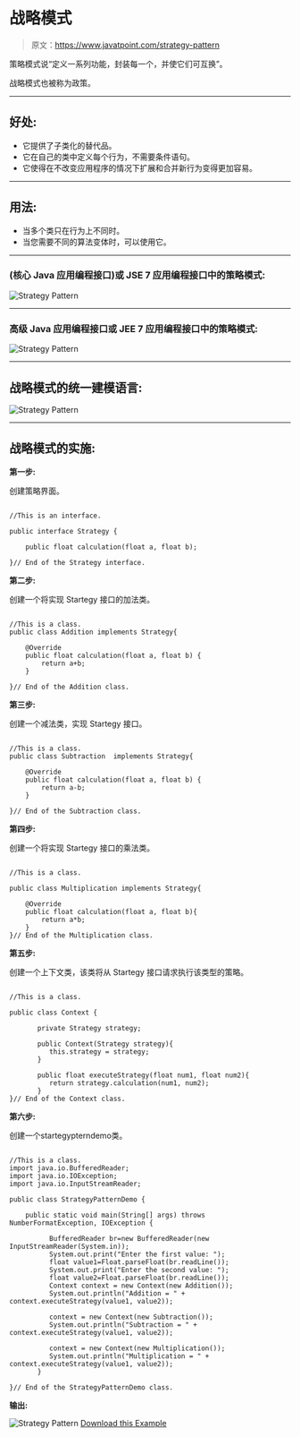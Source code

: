 # 战略模式

> 原文：<https://www.javatpoint.com/strategy-pattern>

策略模式说“定义一系列功能，封装每一个，并使它们可互换”。

战略模式也被称为政策。

* * *

## 好处:

*   它提供了子类化的替代品。
*   它在自己的类中定义每个行为，不需要条件语句。
*   它使得在不改变应用程序的情况下扩展和合并新行为变得更加容易。

* * *

## 用法:

*   当多个类只在行为上不同时。
*   当您需要不同的算法变体时，可以使用它。

* * *

### (核心 Java 应用编程接口)或 JSE 7 应用编程接口中的策略模式:

![Strategy Pattern](../img/264558a1e1b9cd3520262e9f9d67a93e.png)

* * *

### 高级 Java 应用编程接口或 JEE 7 应用编程接口中的策略模式:

![Strategy Pattern](../img/0296ed8b06be40c884a9dec6f2c819aa.png)

* * *

## 战略模式的统一建模语言:

![Strategy Pattern](../img/d2be4cac0cd409467e549f8ef760d7cc.png)

* * *

## 战略模式的实施:

**第一步:**

创建策略界面。

```

//This is an interface.

public interface Strategy {

	public float calculation(float a, float b);

}// End of the Strategy interface.

```

**第二步:**

创建一个将实现 Startegy 接口的加法类。

```

//This is a class.
public class Addition implements Strategy{

	@Override
	public float calculation(float a, float b) {
		return a+b;
	}

}// End of the Addition class.

```

**第三步:**

创建一个减法类，实现 Startegy 接口。

```

//This is a class.
public class Subtraction  implements Strategy{

	@Override
	public float calculation(float a, float b) {
		return a-b;
	}

}// End of the Subtraction class.

```

**第四步:**

创建一个将实现 Startegy 接口的乘法类。

```

//This is a class.

public class Multiplication implements Strategy{

	@Override
	public float calculation(float a, float b){
		return a*b;
	}
}// End of the Multiplication class.

```

**第五步:**

创建一个上下文类，该类将从 Startegy 接口请求执行该类型的策略。

```

//This is a class.

public class Context {

	   private Strategy strategy;

	   public Context(Strategy strategy){
	      this.strategy = strategy;
	   }

	   public float executeStrategy(float num1, float num2){
	      return strategy.calculation(num1, num2);
	   }
}// End of the Context class.

```

**第六步:**

创建一个startegypterndemo类。

```

//This is a class.
import java.io.BufferedReader;
import java.io.IOException;
import java.io.InputStreamReader;

public class StrategyPatternDemo {

	public static void main(String[] args) throws NumberFormatException, IOException {

	      BufferedReader br=new BufferedReader(new InputStreamReader(System.in));
	      System.out.print("Enter the first value: ");
	      float value1=Float.parseFloat(br.readLine());
	      System.out.print("Enter the second value: ");
	      float value2=Float.parseFloat(br.readLine());
	      Context context = new Context(new Addition());		
	      System.out.println("Addition = " + context.executeStrategy(value1, value2));

	      context = new Context(new Subtraction());		
	      System.out.println("Subtraction = " + context.executeStrategy(value1, value2));

	      context = new Context(new Multiplication());		
	      System.out.println("Multiplication = " + context.executeStrategy(value1, value2));
	   }

}// End of the StrategyPatternDemo class.

```

**输出:**

![Strategy Pattern](../img/c0e7aa52b51c72fa753a9be4f95f2ac3.png)
[Download this Example](designpattern/designpatternexample/StrategyPattern.zip)